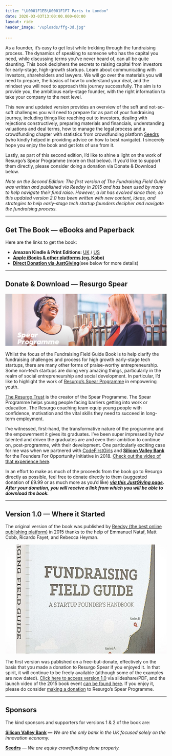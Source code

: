 ```yaml
---
title: "\U0001F1EB\U0001F1F7 Paris to London"
date: 2020-03-03T13:00:00.000+00:00
layout: ride
header_image: "/uploads/ffg-3d.jpg"

---
```

As a founder, it’s easy to get lost while trekking through the fundraising process. The dynamics of speaking to someone who has the capital you need, while discussing terms you’ve never heard of, can all be quite daunting. This book deciphers the secrets to raising capital from investors for early-stage, high-growth startups. Learn about communicating with investors, shareholders and lawyers. We will go over the materials you will need to prepare, the basics of how to understand your deal, and the mindset you will need to approach this journey successfully. The aim is to provide you, the ambitious early-stage founder, with the right information to take your company to the next level.

This new and updated version provides an overview of the soft and not-so-soft challenges you will need to prepare for as part of your fundraising journey, including things like reaching out to investors, dealing with rejections constructively, preparing materials and financials, understanding valuations and deal terms, how to manage the legal process and a crowdfunding chapter with statistics from crowdfunding platform [Seedrs](https://www.seedrs.com/) (who kindly helped in providing advice on how to best navigate). I sincerely hope you enjoy the book and get lots of use from it.

Lastly, as part of this second edition, I’d like to shine a light on the work of Resurgo’s Spear Programme (more on that below). If you’d like to support them directly, please consider doing a donation via Donate & Download below.

_Note on the Second Edition: The first version of The Fundraising Field Guide was written and published via Reedsy in 2015 and has been used by many to help navigate their fund raise. However, a lot has evolved since then, so this updated version 2.0 has been written with new content, ideas, and strategies to help early-stage tech startup founders decipher and navigate the fundraising process._

***

## Get The Book — eBooks and Paperback

Here are the links to get the book:

* **Amazon Kindle & Print Editions:** [UK](https://www.amazon.co.uk/Fundraising-Field-Guide-Founders-Handbook-ebook/dp/B012CZT24U/ref=sr_1_1?dchild=1&keywords=fundraising+field+guide&qid=1621872506&sr=8-1) / [US](https://www.amazon.com/dp/1786130084/ref=tmm_pap_swatch_0?_encoding=UTF8&qid=1621872202&sr=8-3)
* [**Apple iBooks & other platforms (eg. Kobo)**](https://books2read.com/u/m2RyD7)
* [**Direct Donation via JustGiving**](https://www.justgiving.com/fundraising/fundraisingfieldguide-charity-3)(see below for more details)

***

## Donate & Download — Resurgo Spear

![](/uploads/0-uhqnvvqt4u55fahy.png)

Whilst the focus of the Fundraising Field Guide Book is to help clarify the fundraising challenges and process for high growth early-stage tech startups, there are many other forms of praise-worthy entrepreneurship. Some non-tech startups are doing very amazing things, particularly in the realm of social entrepreneurship and social development. In particular, I’d like to highlight the work of [Resurgo’s Spear Programme](https://resurgo.org.uk/spear-programme/the-spear-programme/) in empowering youth.

[The Resurgo Trust](https://resurgo.org.uk/) is the creator of the Spear Programme. The Spear Programme helps young people facing barriers getting into work or education. The Resurgo coaching team equip young people with confidence, motivation and the vital skills they need to succeed in long-term employment.

I’ve witnessed, first-hand, the transformative nature of the programme and the empowerment it gives its graduates. I’ve been super impressed by how talented and driven the graduates are and even their ambition to continue on, post-programme, with their development. One particularly exciting case for me was when we partnered with [CodeFirstGirls](https://codefirstgirls.org.uk/) and [**Silicon Valley Bank**](https://www.svb.com/uk) for the Founders For Opportunity Initiative in 2018. [Check out the video of that experience here](https://www.youtube.com/watch?v=Sf-hvtMAWIA).

In an effort to make as much of the proceeds from the book go to Resurgo directly as possible, feel free to donate directly to them (suggested donation of £9.99 or as much more as you’d like) [**_via this JustGiving page_**](https://www.justgiving.com/fundraising/fundraisingfieldguide-charity-3)**_. After your donation, you will receive a link from which you will be able to download the book._**

***

## Version 1.0 — Where it Started

The original version of the book was published by [Reedsy (the best online publishing platform)](https://reedsy.com/) in 2015 thanks to the help of Emmanuel Nataf, Matt Cobb, Ricardo Fayet, and Rebecca Heyman.

![](/uploads/book_cover_3d-554x372.jpg)

The first version was published on a free-but-donate, effectively on the basis that you made a donation to Resurgo Spear if you enjoyed it. In that spirit, it will continue to be freely available (although some of the examples are now dated). [Click here to access version 1.0](https://www.slideshare.net/carloseduardoespinal/fundraising-field-guide) via slideshare/PDF, and the launch video of the 2015 book event [can be found here](https://youtu.be/hksUB59-YdM). If you enjoy it, please do consider [making a donation](https://www.justgiving.com/fundraising/fundraisingfieldguide-charity-3) to Resurgo’s Spear Programme.

***

## Sponsors

The kind sponsors and supporters for versions 1 & 2 of the book are:

[**Silicon Valley Bank**](https://www.svb.com/uk) **—** _We are the only bank in the UK focused solely on the innovation economy._

[**Seedrs**](https://www.seedrs.com/) — _We are equity crowdfunding done properly._